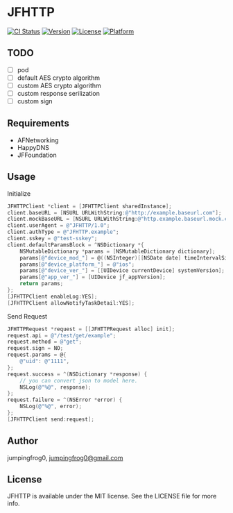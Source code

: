 # JFHTTP

[![CI Status](https://img.shields.io/travis/jumpingfrog0/JFHTTP.svg?style=flat)](https://travis-ci.org/jumpingfrog0/JFHTTP)
[![Version](https://img.shields.io/cocoapods/v/JFHTTP.svg?style=flat&colorB=blue)](https://cocoapods.org/pods/JFHTTP)
[![License](https://img.shields.io/cocoapods/l/JFHTTP.svg?style=flat)](https://cocoapods.org/pods/JFHTTP)
[![Platform](https://img.shields.io/cocoapods/p/JFHTTP.svg?style=flat)](https://cocoapods.org/pods/JFHTTP)

## TODO

- [ ] pod
- [ ] default AES crypto algorithm
- [ ] custom AES crypto algorithm
- [ ] custom response serilization
- [ ] custom sign

## Requirements

* AFNetworking
* HappyDNS
* JFFoundation

## Usage

Initialize

```objective-c
JFHTTPClient *client = [JFHTTPClient sharedInstance];
client.baseURL = [NSURL URLWithString:@"http://example.baseurl.com"];
client.mockBaseURL = [NSURL URLWithString:@"http.example.baseurl.mock.com"];
client.userAgent = @"JFHTTP/1.0";
client.authType = @"JFHTTP.example";
client.sskey = @"test-sskey";
client.defaultParamsBlock = ^NSDictionary *{
	NSMutableDictionary *params = [NSMutableDictionary dictionary];
    params[@"device_mod_"] = @((NSInteger)[[NSDate date] timeIntervalSince1970]);
    params[@"device_platform_"] = @"ios";
    params[@"device_ver_"] = [[UIDevice currentDevice] systemVersion];
    params[@"app_ver_"] = [UIDevice jf_appVersion];
    return params;
};
[JFHTTPClient enableLog:YES];
[JFHTTPClient allowNotifyTaskDetail:YES];
```

Send Request

```objective-c
JFHTTPRequest *request = [[JFHTTPRequest alloc] init];
request.api = @"/test/get/example";
request.method = @"get";
request.sign = NO;
request.params = @{
    @"uid": @"1111",
};
request.success = ^(NSDictionary *response) {
    // you can convert json to model here.
    NSLog(@"%@", response);
};
request.failure = ^(NSError *error) {
    NSLog(@"%@", error);
};
[JFHTTPClient send:request];
```

## Author

jumpingfrog0, jumpingfrog0@gmail.com

## License

JFHTTP is available under the MIT license. See the LICENSE file for more info.
